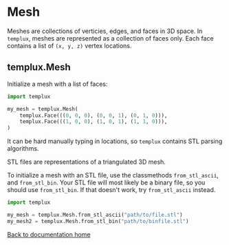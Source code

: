 # Mesh

Meshes are collections of verticies, edges, and faces in 3D space.
In `templux`, meshes are represented as a collection of faces only.
Each face contains a list of `(x, y, z)` vertex locations.

## templux.Mesh

Initialize a mesh with a list of faces:

``` python
import templux

my_mesh = templux.Mesh(
    templux.Face(((0, 0, 0), (0, 0, 1), (0, 1, 0))),
    templux.Face(((1, 0, 0), (1, 0, 1), (1, 1, 0))),
)
```

It can be hard manually typing in locations, so `templux` contains STL parsing algorithms.

STL files are representations of a triangulated 3D mesh.

To initialize a mesh with an STL file, use the classmethods `from_stl_ascii`, and `from_stl_bin`.
Your STL file will most likely be a binary file, so you should use `from_stl_bin`.
If that doesn't work, try `from_stl_ascii` instead.

``` python
import templux

my_mesh = templux.Mesh.from_stl_ascii("path/to/file.stl")
my_mesh2 = templux.Mesh.from_stl_bin("path/to/binfile.stl")
```


[Back to documentation home][dochome]

[dochome]: https://medilocus.github.io/templux/
